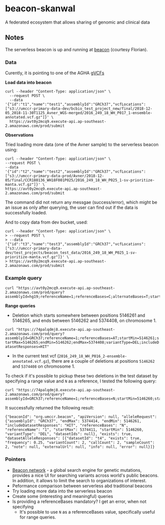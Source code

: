 # beacon-skanwal
A federated ecosystem that allows sharing of genomic and clinical data


## Notes

The serverless beacon is up and running at [beacon](https://avt0y2mcq9.execute-api.ap-southeast-2.amazonaws.com/prod) (courtesy Florian).

### Data

Curently, it is pointing to one of the AGHA [gVCFs](s3://agha-gdr-store-dev/mitochondrial_disease/17W001163.dedup.realigned.recalibrated.hc.gvcf.gz) 

**Load data into beacon**

```
curl --header "Content-Type: application/json" \
  --request POST \
  --data '{"id":"t1","name":"test1","assemblyId":"GRCh37","vcfLocations": ["s3://umccr-primary-data-dev/bcbio_test_project_new/final/2018-12-05_2018-11-30T1125_Avner_WGS-merged/2016_249_18_WH_P017_1-ensemble-annotated.vcf.gz"]}' \
  https://avt0y2mcq9.execute-api.ap-southeast-2.amazonaws.com/prod/submit
```

**Observations**

Tried loading more data (one of the Avner sample) to the serverless beacon using:

```
curl --header "Content-Type: application/json" \
--request POST \
--data '{"id":"t2","name":"test2","assemblyId":"GRCh37","vcfLocations": ["s3://umccr-primary-data-prod/Avner/2018-12-05/final/CCR180136_WH18F001P025/2016_249_18_WH_P025_1-sv-prioritize-manta.vcf.gz"]}' \
https://avt0y2mcq9.execute-api.ap-southeast-2.amazonaws.com/prod/submit
```

The command did not return any messgae (success/error), which might be an issue as only after querying, the user can find out if the data is successfully loaded. 

And to copy data from dev bucket, used:

```
curl --header "Content-Type: application/json" \
> --request POST \
> --data '{"id":"t3","name":"test3","assemblyId":"GRCh37","vcfLocations": ["s3://umccr-primary-data-dev/test_projects/beacon_test_data/2016_249_18_WH_P025_1-sv-prioritize-manta.vcf.gz"]}' \
> https://avt0y2mcq9.execute-api.ap-southeast-2.amazonaws.com/prod/submit
```

### Example query

```
curl "https://avt0y2mcq9.execute-api.ap-southeast-2.amazonaws.com/prod/query?assemblyId=hg19;referenceName=1;referenceBases=C;alternateBases=T;start=10491;end=10491;includeDatasetResponses=HIT"
```

**Range queries**

- Deletion which starts somewhere between positions 5146261 and 5146265, and ends between 5146262 and 5374408, on chromosome 1. 

```curl "https://74palqdmj8.execute-api.ap-southeast-2.amazonaws.com/prod/query?assemblyId=GRCh37;referenceName=1;referenceBases=AT;startMin=5146261;startMax=5146265;endMin=5146262;endMax=5374408;variantType=DEL;includeDatasetResponses=HIT"```

- In the current test vcf (`2016_249_18_WH_P016_2-ensemble-annotated.vcf.gz`), there are a couple of deletions at positions `5146262` and `5374408` on chromosome 1.

To check if it's possible to pickup these two deletions in the test dataset by specifying a range value and `N` as a reference, I tested the following query:

```
curl "https://74palqdmj8.execute-api.ap-southeast-2.amazonaws.com/prod/query?assemblyId=GRCh37;referenceName=1;referenceBases=N;startMin=5146260;startMax=5374411;endMin=5146261;endMax=5374414;variantType=DEL;includeDatasetResponses=HIT"
```

It successfully returned the following  result:

```
{"beaconId": "org.umccr.beacon", "apiVersion": null, "alleleRequest": {"assemblyId": "GRCh37", "endMax": 5374414, "endMin": 5146261, "includeDatasetResponses": "HIT", "referenceBases": "N", "referenceName": "1", "startMax": 5374411, "startMin": 5146260, "variantType": "DEL", "datasetIds": null}, "exists": true, "datasetAlleleResponses": [{"datasetId": "t4", "exists": true, "frequency": 0.25, "variantCount": 2, "callCount": 2, "sampleCount": 2, "note": null, "externalUrl": null, "info": null, "error": null}]}
```

### Pointers

- [Beacon network](https://beacon-network.org/#/) - a global search engine for genetic mutations, provides a nice UI for searching variants across world's public beacons. In addition, it allows to limit the search to organizations of interest.   
- Peformance comparison between serverless abd traditional beacons
- Try loading more data into the serverless beacon
- Create some (interesting and meaningful) queries
- Is providing a referenceBases mandatory? I get an error, when not specifying 
	- It's possible to use `N` as a referenceBases value, specifically useful for range queries. 



